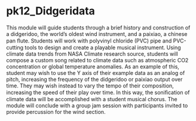 # pk12_Didgeridata
This module will guide students through a brief history and construction of a didgeridoo, the world’s oldest wind instrument, and a paixiao, a chinese pan ﬂute. Students will work with polyvinyl chloride (PVC) pipe and PVC-cutting tools to design and create a playable musical instrument. Using climate data trends from NASA Climate research source, students will compose a custom song related to climate data such as atmospheric CO2 concentration or global temperature anomalies. As an example of this, student may wish to use the Y axis of their example data as an analog of pitch, increasing the frequency of the didgeridoo or paixiao output over time. They may wish instead to vary the tempo of their composition, increasing the speed of their play over time. In this way, the soniﬁcation of climate data will be accomplished with a student musical chorus. The module will conclude with a group jam session with participants invited to provide percussion for the wind section.
